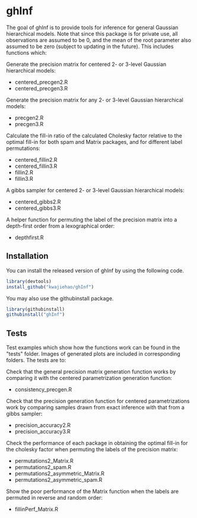 # ghInf

The goal of ghInf is to provide tools for inference for general Gaussian hierarchical models. Note that since this package is for private use, all observations are assumed to be 0, and the mean of the root parameter also assumed to be zero (subject to updating in the future). This includes functions which:

Generate the precision matrix for centered 2- or 3-level Gaussian hierarchical models:
- centered_precgen2.R  
- centered_precgen3.R

Generate the precision matrix for any 2- or 3-level Gaussian hierarchical models:
- precgen2.R  
- precgen3.R

Calculate the fill-in ratio of the calculated Cholesky factor relative to the optimal fill-in for both spam and Matrix packages, and for different label permutations:
- centered_fillin2.R
- centered_fillin3.R
- fillin2.R
- fillin3.R

A gibbs sampler for centered 2- or 3-level Gaussian hierarchical models:
- centered_gibbs2.R
- centered_gibbs3.R

A helper function for permuting the label of the precision matrix into a depth-first order from a lexographical order:
- depthfirst.R

## Installation

You can install the released version of ghInf by using the following code.

```r
library(devtools)
install_github("kwajiehao/ghInf")
```

You may also use the githubinstall package.

```r
library(githubinstall)
githubinstall("ghInf")
```


## Tests

Test examples which show how the functions work can be found in the "tests" folder. Images of generated plots are included in corresponding folders. The tests are to:

Check that the general precision matrix generation function works by comparing it with the centered parametrization generation function:
- consistency_precgen.R

Check that the precision generation function for centered parametrizations work by comparing samples drawn from exact inference with that from a gibbs sampler:
- precision_accuracy2.R
- precision_accuracy3.R


Check the performance of each package in obtaining the optimal fill-in for the cholesky factor when permuting the labels of the precision matrix:
- permutations2_Matrix.R
- permutations2_spam.R
- permutations2_asymmetric_Matrix.R
- permutations2_asymmetric_spam.R

Show the poor performance of the Matrix function when the labels are permuted in reverse and random order:
- fillinPerf_Matrix.R
